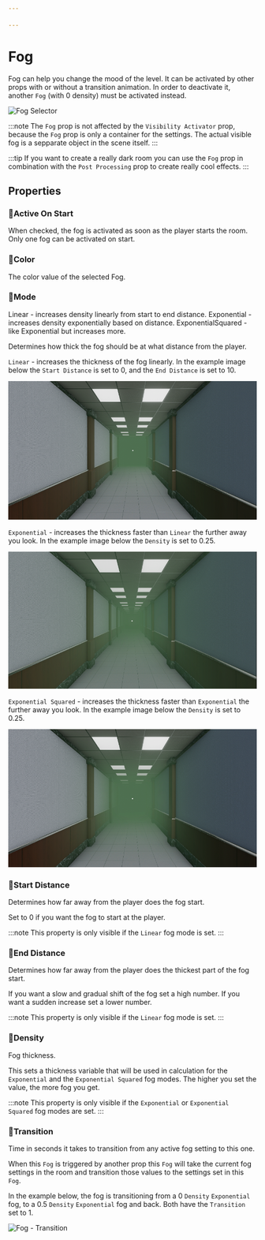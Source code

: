 ```yaml
---

---
```


# Fog
Fog can help you change the mood of the level. It can be activated by other props with or without a transition animation. In order to deactivate it, another `Fog` (with 0 density) must be activated instead.

![Fog Selector](./img/Fog-Selector.png)

:::note
The `Fog` prop is not affected by the `Visibility Activator` prop, because the `Fog` prop is only a container for the settings. The actual visible fog is a sepparate object in the scene itself.
:::

:::tip
If you want to create a really dark room you can use the `Fog` prop in combination with the `Post Processing` prop to create really cool effects.
:::

## Properties

### :small_orange_diamond:Active On Start
<div className="highlight-div">
When checked, the fog is activated as soon as the player starts the room. Only one fog can be activated on start.
</div>

### :small_orange_diamond:Color
<div className="highlight-div">
The color value of the selected Fog.
</div>

### :small_orange_diamond:Mode 
<div className="highlight-div">
Linear - increases density linearly from start to end distance.
Exponential - increases density exponentially based on distance.
ExponentialSquared - like Exponential but increases more.
</div>

Determines how thick the fog should be at what distance from the player.

`Linear` - increases the thickness of the fog linearly. In the example image below the `Start Distance` is set to 0, and the `End Distance` is set to 10.

![Fog - Linear](./img/fog/fog_linear.png)

`Exponential` - increases the thickness faster than `Linear` the further away you look. In the example image below the `Density` is set to 0.25.

![Fog - Exponential](./img/fog/fog_exponential.png)

`Exponential Squared` - increases the thickness faster than `Exponential` the further away you look. In the example image below the `Density` is set to 0.25.

![Fog - ExponentialSquared](./img/fog/fog_exponentialSquared.png)

### :small_orange_diamond:Start Distance
<div className="highlight-div">
Determines how far away from the player does the fog start.
</div>

Set to 0 if you want the fog to start at the player.

:::note
This property is only visible if the `Linear` fog mode is set.
:::

### :small_orange_diamond:End Distance
<div className="highlight-div">
Determines how far away from the player does the thickest part of the fog start.
</div>

If you want a slow and gradual shift of the fog set a high number. If you want a sudden increase set a lower number.

:::note
This property is only visible if the `Linear` fog mode is set.
:::

### :small_orange_diamond:Density
<div className="highlight-div">
Fog thickness.
</div>

This sets a thickness variable that will be used in calculation for the `Exponential` and the `Exponential Squared` fog modes. The higher you set the value, the more fog you get.

:::note
This property is only visible if the `Exponential` or `Exponential Squared` fog modes are set.
:::

### :small_orange_diamond:Transition
<div className="highlight-div">
Time in seconds it takes to transition from any active fog setting to this one.
</div>

When this `Fog` is triggered by another prop this `Fog` will take the current fog settings in the room and transition those values to the settings set in this `Fog`. 

In the example below, the fog is transitioning from a 0 `Density` `Exponential` fog, to a 0.5 `Density` `Exponential` fog and back. Both have the `Transition` set to 1. 

![Fog - Transition](./img/fog/fog_transition.gif)

